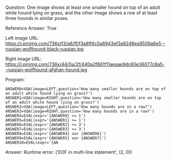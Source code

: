 Question: One image shows at least one smaller hound on top of an adult white hound lying on grass, and the other image shows a row of at least three hounds in similar poses.

Reference Answer: True

Left image URL: https://i.pinimg.com/736x/f3/a6/ff/f3a6ff4c0a6943ef3e8248ea9509a6e5--russian-wolfhound-black-russian.jpg

Right image URL: https://i.pinimg.com/736x/44/0a/2f/440a2f681f11aeaae9dc60e36077c8a5--russian-wolfhound-afghan-hound.jpg

Program:

```
ANSWER0=VQA(image=LEFT,question='How many smaller hounds are on top of an adult white hound lying on grass?')
ANSWER1=VQA(image=RIGHT,question='How many smaller hounds are on top of an adult white hound lying on grass?')
ANSWER2=VQA(image=LEFT,question='How many hounds are in a row?')
ANSWER3=VQA(image=RIGHT,question='How many hounds are in a row?')
ANSWER4=EVAL(expr='{ANSWER0} >= 1')
ANSWER5=EVAL(expr='{ANSWER1} >= 1')
ANSWER6=EVAL(expr='{ANSWER2} >= 3')
ANSWER7=EVAL(expr='{ANSWER3} >= 3')
ANSWER8=EVAL(expr='{ANSWER4} xor {ANSWER6}')
ANSWER9=EVAL(expr='{ANSWER5} xor {ANSWER7}')
ANSWER10=EVAL(expr='{AN
```
Answer: Runtime error: ('EOF in multi-line statement', (2, 0))


